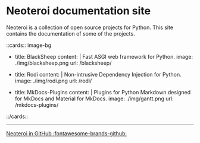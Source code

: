 # Neoteroi documentation site

Neoteroi is a collection of open source projects for Python. This site contains
the documentation of some of the projects.

::cards:: image-bg

- title: BlackSheep
  content: |
    Fast ASGI web framework for Python.
  image: ./img/blacksheep.png
  url: /blacksheep/

- title: Rodi
  content: |
    Non-intrusive Dependency Injection for Python.
  image: ./img/rodi.png
  url: /rodi/

- title: MkDocs-Plugins
  content: |
    Plugins for Python Markdown designed for MkDocs and Material for MkDocs.
  image: ./img/gantt.png
  url: /mkdocs-plugins/

::/cards::

---

[Neoteroi in GitHub :fontawesome-brands-github:](https://github.com/Neoteroi)

